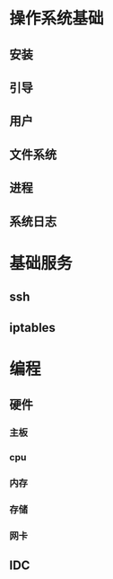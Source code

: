 # 操作系统基础
## 安装
## 引导
## 用户
## 文件系统
## 进程
## 系统日志

# 基础服务
## ssh
## iptables


# 编程

## 硬件
### 主板
### cpu
### 内存
### 存储
### 网卡

##
## IDC
